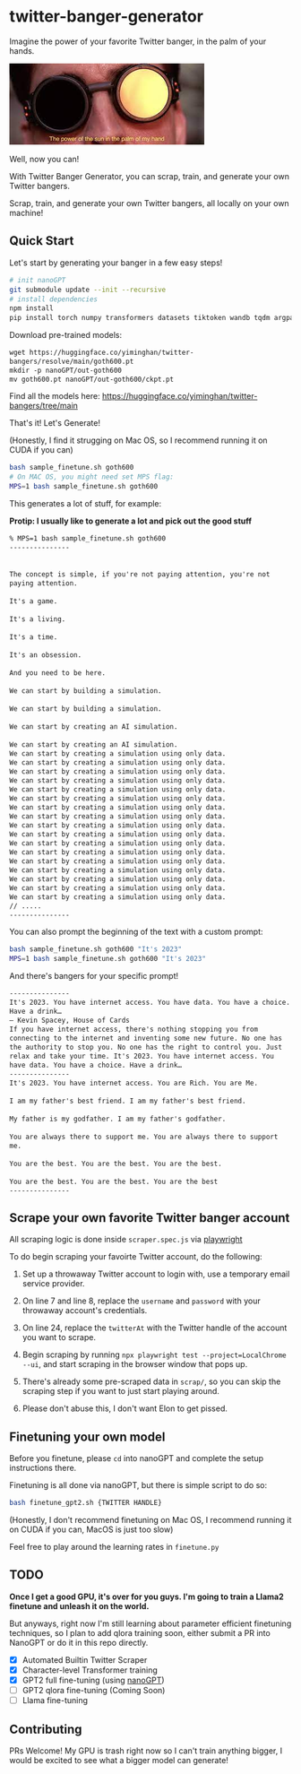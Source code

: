# twitter-banger-generator

Imagine the power of your favorite Twitter banger, in the palm of your hands.

!["power of Twitter bangers, in the palm of my hands](banner.jpeg)

Well, now you can!

With Twitter Banger Generator, you can scrap, train, and generate your own Twitter bangers.

Scrap, train, and generate your own Twitter bangers, all locally on your own machine!

## Quick Start

Let's start by generating your banger in a few easy steps!

```bash
# init nanoGPT
git submodule update --init --recursive
# install dependencies
npm install
pip install torch numpy transformers datasets tiktoken wandb tqdm argparse
```

Download pre-trained models:

```
wget https://huggingface.co/yiminghan/twitter-bangers/resolve/main/goth600.pt
mkdir -p nanoGPT/out-goth600
mv goth600.pt nanoGPT/out-goth600/ckpt.pt
```

Find all the models here: https://huggingface.co/yiminghan/twitter-bangers/tree/main

That's it! Let's Generate!

(Honestly, I find it strugging on Mac OS, so I recommend running it on CUDA if you can)

```bash
bash sample_finetune.sh goth600
# On MAC OS, you might need set MPS flag:
MPS=1 bash sample_finetune.sh goth600
```

This generates a lot of stuff, for example:

**Protip: I usually like to generate a lot and pick out the good stuff**

```
% MPS=1 bash sample_finetune.sh goth600
---------------


The concept is simple, if you're not paying attention, you're not paying attention.

It's a game.

It's a living.

It's a time.

It's an obsession.

And you need to be here.

We can start by building a simulation.

We can start by building a simulation.

We can start by creating an AI simulation.

We can start by creating an AI simulation.
We can start by creating a simulation using only data.
We can start by creating a simulation using only data.
We can start by creating a simulation using only data.
We can start by creating a simulation using only data.
We can start by creating a simulation using only data.
We can start by creating a simulation using only data.
We can start by creating a simulation using only data.
We can start by creating a simulation using only data.
We can start by creating a simulation using only data.
We can start by creating a simulation using only data.
We can start by creating a simulation using only data.
We can start by creating a simulation using only data.
We can start by creating a simulation using only data.
We can start by creating a simulation using only data.
We can start by creating a simulation using only data.
We can start by creating a simulation using only data.
We can start by creating a simulation using only data.
// .....
---------------

```

You can also prompt the beginning of the text with a custom prompt:

```bash
bash sample_finetune.sh goth600 "It's 2023"
MPS=1 bash sample_finetune.sh goth600 "It's 2023"
```

And there's bangers for your specific prompt!

```
---------------
It's 2023. You have internet access. You have data. You have a choice. Have a drink…
— Kevin Spacey, House of Cards
If you have internet access, there's nothing stopping you from connecting to the internet and inventing some new future. No one has the authority to stop you. No one has the right to control you. Just relax and take your time. It's 2023. You have internet access. You have data. You have a choice. Have a drink…
---------------
It's 2023. You have internet access. You are Rich. You are Me.

I am my father's best friend. I am my father's best friend.

My father is my godfather. I am my father's godfather.

You are always there to support me. You are always there to support me.

You are the best. You are the best. You are the best.

You are the best. You are the best. You are the best
---------------

```

## Scrape your own favorite Twitter banger account

All scraping logic is done inside `scraper.spec.js` via [playwright](https://playwright.dev/)

To do begin scraping your favoirte Twitter account, do the following:

1. Set up a throwaway Twitter account to login with, use a temporary email service provider.

2. On line 7 and line 8, replace the `username` and `password` with your throwaway account's credentials.

3. On line 24, replace the `twitterAt` with the Twitter handle of the account you want to scrape.

4. Begin scraping by running `npx playwright test --project=LocalChrome --ui`, and start scraping in the browser window that pops up.

5. There's already some pre-scraped data in `scrap/`, so you can skip the scraping step if you want to just start playing around.

6. Please don't abuse this, I don't want Elon to get pissed.

## Finetuning your own model

Before you finetune, please `cd` into nanoGPT and complete the setup instructions there.

Finetuning is all done via nanoGPT, but there is simple script to do so:

```bash
bash finetune_gpt2.sh {TWITTER HANDLE}
```

(Honestly, I don't recommend finetuning on Mac OS, I recommend running it on CUDA if you can, MacOS is just too slow)

Feel free to play around the learning rates in `finetune.py`

## TODO

**Once I get a good GPU, it's over for you guys. I'm going to train a Llama2 finetune and unleash it on the world.**

But anyways, right now I'm still learning about parameter efficient finetuning techniques, so I plan to add qlora training soon, either submit a PR into NanoGPT or do it in this repo directly.

- [x] Automated Builtin Twitter Scraper
- [x] Character-level Transformer training
- [x] GPT2 full fine-tuning (using [nanoGPT](https://github.com/karpathy/nanoGPT))
- [ ] GPT2 qlora fine-tuning (Coming Soon)
- [ ] Llama fine-tuning

## Contributing

PRs Welcome! My GPU is trash right now so I can't train anything bigger, I would be excited to see what a bigger model can generate!
